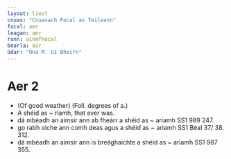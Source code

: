 ```yaml
---
layout: liost
cnuas: "Cnuasach Focal as Teileann"
focal: aer
leagan: aer
rann: ainmfhocal
bearla: air
údar: "Úna M. Uí Bheirn"
---
```


# Aer 2

* (Of good weather) (Foll. degrees of a.)                                 
* A shéid as ~ riamh, that ever was.
* dá mbéadh an aimsir ann ab fheárr a shéid as ~ ariamh SS1 989 247.  
* go rabh oiche ann comh deas agus a shéid as ~ ariamh SS1 Béal 37/ 38. 312.
* dá mbéadh an aimsir ann is breághaichte a shéid as ~ ariamh
SS1 987 355. 
